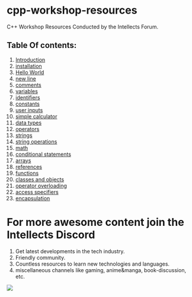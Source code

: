 # cpp-workshop-resources
C++ Workshop Resources Conducted by the Intellects Forum.

## Table Of contents:
1. [Introduction](/01-intro.md) 
2. [installation](/02-installation.md)
3. [Hello World](/03-hello_world.cpp)
4. [new line](/04-new_line.cpp)
5. [comments](/05-comments.cpp)
6. [variables](/06-variables.cpp)
7. [identifiers](/07-identifiers.cpp)
8. [constants](/08-constants.cpp)
9. [user inputs](/09-user_input.cpp)
10. [simple calculator](/10-simple_calc.cpp)
11. [data types](/11-Data_Types.md)
12. [operators](/12-operators.md)
13. [strings](/13-strings.cpp)
14. [string operations](/14-string_operations.cpp)
15. [math](/15-math.cpp)
16. [conditional statements](/16-conditional_statements.cpp)
17. [arrays](/17-arrays.cpp)
18. [references](/18-references.cpp)
19. [functions](/19-functions.cpp)
20. [classes and objects](/20-classes_and_objects.cpp)
21. [operator overloading](/21-operator_overloading.cpp)
22. [access specifiers](/22-access_specifiers.cpp)
23. [encapsulation](/23-encapsulation.cpp)

# For more awesome content join the Intellects Discord
1. Get latest developments in the tech industry.
2. Friendly community.
3. Countless resources to learn new technologies and languages.
4. miscellaneous channels like gaming, anime&manga, book-discussion, etc.

<a href="https://discord.gg/8N2QjEc2K4"><img src="https://miro.medium.com/max/800/1*_AsB_hCguMYC-wEG2Bidmw.png"/></a>
